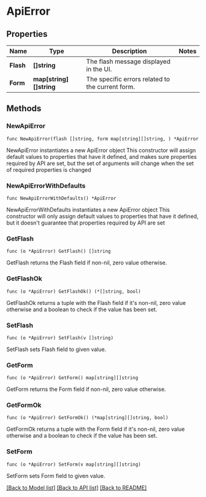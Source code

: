 # ApiError

## Properties

Name | Type | Description | Notes
------------ | ------------- | ------------- | -------------
**Flash** | **[]string** | The flash message displayed in the UI. | 
**Form** | **map[string][]string** | The specific errors related to the current form. | 

## Methods

### NewApiError

`func NewApiError(flash []string, form map[string][]string, ) *ApiError`

NewApiError instantiates a new ApiError object
This constructor will assign default values to properties that have it defined,
and makes sure properties required by API are set, but the set of arguments
will change when the set of required properties is changed

### NewApiErrorWithDefaults

`func NewApiErrorWithDefaults() *ApiError`

NewApiErrorWithDefaults instantiates a new ApiError object
This constructor will only assign default values to properties that have it defined,
but it doesn't guarantee that properties required by API are set

### GetFlash

`func (o *ApiError) GetFlash() []string`

GetFlash returns the Flash field if non-nil, zero value otherwise.

### GetFlashOk

`func (o *ApiError) GetFlashOk() (*[]string, bool)`

GetFlashOk returns a tuple with the Flash field if it's non-nil, zero value otherwise
and a boolean to check if the value has been set.

### SetFlash

`func (o *ApiError) SetFlash(v []string)`

SetFlash sets Flash field to given value.


### GetForm

`func (o *ApiError) GetForm() map[string][]string`

GetForm returns the Form field if non-nil, zero value otherwise.

### GetFormOk

`func (o *ApiError) GetFormOk() (*map[string][]string, bool)`

GetFormOk returns a tuple with the Form field if it's non-nil, zero value otherwise
and a boolean to check if the value has been set.

### SetForm

`func (o *ApiError) SetForm(v map[string][]string)`

SetForm sets Form field to given value.



[[Back to Model list]](../README.md#documentation-for-models) [[Back to API list]](../README.md#documentation-for-api-endpoints) [[Back to README]](../README.md)


